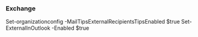 ### Exchange 

Set-organizationconfig -MailTipsExternalRecipientsTipsEnabled $true
Set-ExternalInOutlook -Enabled $true
